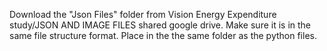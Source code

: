 Download the "Json Files" folder from Vision Energy Expenditure study/JSON AND IMAGE FILES shared google drive.
Make sure it is in the same file structure format. Place in the the same folder as the python files.
